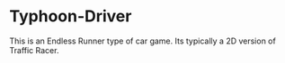 # Typhoon-Driver
This is an Endless Runner type of car game. Its typically a 2D version of Traffic Racer.
